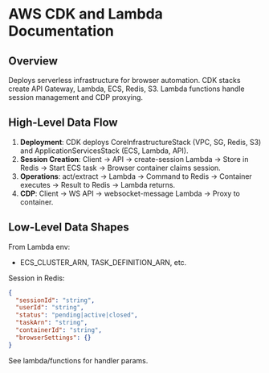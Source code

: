# AWS CDK and Lambda Documentation

## Overview

Deploys serverless infrastructure for browser automation. CDK stacks create API Gateway, Lambda, ECS, Redis, S3. Lambda functions handle session management and CDP proxying.

## High-Level Data Flow

1. **Deployment**: CDK deploys CoreInfrastructureStack (VPC, SG, Redis, S3) and ApplicationServicesStack (ECS, Lambda, API).
2. **Session Creation**: Client → API → create-session Lambda → Store in Redis → Start ECS task → Browser container claims session.
3. **Operations**: act/extract → Lambda → Command to Redis → Container executes → Result to Redis → Lambda returns.
4. **CDP**: Client → WS API → websocket-message Lambda → Proxy to container.

## Low-Level Data Shapes

From Lambda env:

- ECS_CLUSTER_ARN, TASK_DEFINITION_ARN, etc.

Session in Redis:

```json
{
  "sessionId": "string",
  "userId": "string",
  "status": "pending|active|closed",
  "taskArn": "string",
  "containerId": "string",
  "browserSettings": {}
}
```

See lambda/functions for handler params.
